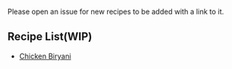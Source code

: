 Please open an issue for new recipes to be added with a link to it.
## Recipe List(WIP)
- [Chicken Biryani](https://github.com/SharkLava/LaTeX-Recipes/blob/main/Chicken_Biryani/Untitled-1.pdf)
